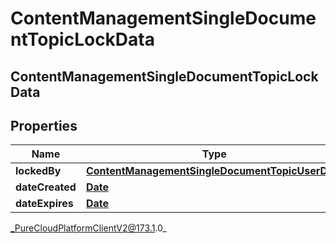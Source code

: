# ContentManagementSingleDocumentTopicLockData

## ContentManagementSingleDocumentTopicLockData

## Properties

|Name | Type | Description | Notes|
|------------ | ------------- | ------------- | -------------|
| **lockedBy** | [**ContentManagementSingleDocumentTopicUserData**](ContentManagementSingleDocumentTopicUserData) |  | [optional] |
| **dateCreated** | [**Date**](Date) |  | [optional] |
| **dateExpires** | [**Date**](Date) |  | [optional] |



_PureCloudPlatformClientV2@173.1.0_
